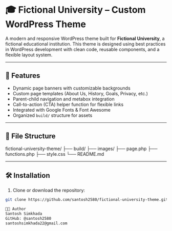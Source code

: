 # 🎓 Fictional University – Custom WordPress Theme

A modern and responsive WordPress theme built for **Fictional University**, a fictional educational institution. This theme is designed using best practices in WordPress development with clean code, reusable components, and a flexible layout system.

---

## 🚀 Features

- Dynamic page banners with customizable backgrounds
- Custom page templates (About Us, History, Goals, Privacy, etc.)
- Parent-child navigation and metabox integration
- Call-to-action (CTA) helper function for flexible links
- Integrated with Google Fonts & Font Awesome
- Organized `build/` structure for assets

---

## 📂 File Structure

fictional-university-theme/
├── build/
├── images/
├── page.php
├── functions.php
├── style.css
└── README.md


---

## 🛠 Installation

1. Clone or download the repository:

```bash
git clone https://github.com/santosh2580/fictional-university-theme.git

👨‍💻 Author
Santosh Simkhada
GitHub: @santosh2580
santoshsimkhada22@gmail.com

